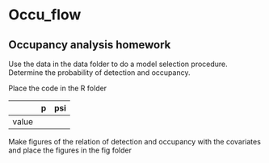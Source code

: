 # Occu_flow

## Occupancy analysis homework

Use the data in the data folder to do a model selection procedure. Determine the probability of detection and occupancy.

Place the code in the R folder

|       | p | psi |
|-------|---|-----|
| value |   |     |


Make figures of the relation of detection and occupancy with the covariates and place the figures in the fig folder
